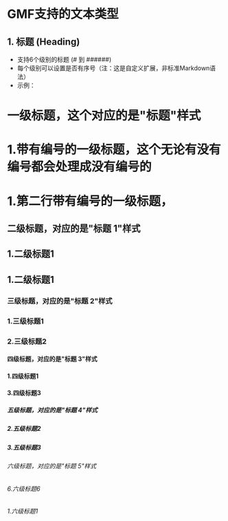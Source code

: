 # GMF支持的文本类型

## 1. 标题 (Heading)
- 支持6个级别的标题 (# 到 ######)
- 每个级别可以设置是否有序号（注：这是自定义扩展，非标准Markdown语法）
- 示例：

# 一级标题，这个对应的是"标题"样式
# 1.带有编号的一级标题，这个无论有没有编号都会处理成没有编号的
# 1.第二行带有编号的一级标题，
## 二级标题，对应的是"标题 1"样式
## 1.二级标题1
## 1.二级标题1
### 三级标题，对应的是"标题 2"样式
### 1.三级标题1
### 2.三级标题2
#### 四级标题，对应的是"标题 3"样式
#### 1.四级标题1
#### 3.四级标题3
##### 五级标题，对应的是"标题 4"样式
##### 2.五级标题2
##### 3.五级标题3
###### 六级标题，对应的是"标题 5"样式
###### 6.六级标题6
###### 1.六级标题1
